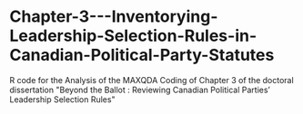# Chapter-3---Inventorying-Leadership-Selection-Rules-in-Canadian-Political-Party-Statutes
R code for the Analysis of the MAXQDA Coding of Chapter 3 of the doctoral dissertation "Beyond the Ballot : Reviewing Canadian Political Parties’ Leadership Selection Rules"
